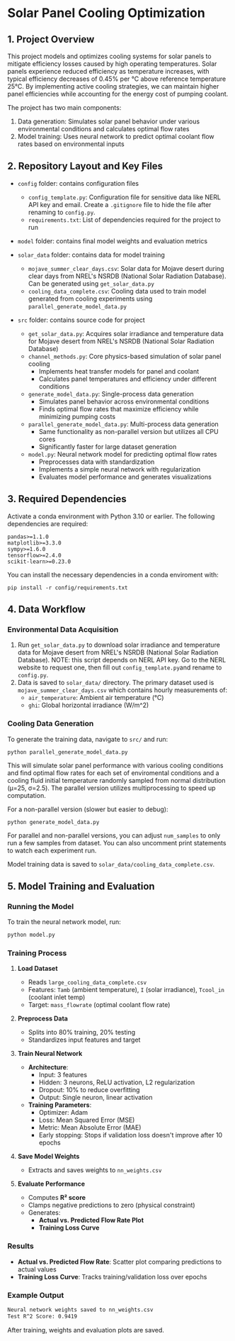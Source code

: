 # Solar Panel Cooling Optimization

## 1. Project Overview

This project models and optimizes cooling systems for solar panels to mitigate efficiency losses caused by high operating temperatures. Solar panels experience reduced efficiency as temperature increases, with typical efficiency decreases of 0.45% per °C above reference temperature 25°C. By implementing active cooling strategies, we can maintain higher panel efficiencies while accounting for the energy cost of pumping coolant.

The project has two main components:
1. Data generation: Simulates solar panel behavior under various environmental conditions and calculates optimal flow rates
2. Model training: Uses neural network to predict optimal coolant flow rates based on environmental inputs

## 2. Repository Layout and Key Files

- `config` folder: contains configuration files
  - `config_template.py`: Configuration file for sensitive data like NERL API key and email. Create a `.gitignore` file to hide the file after renaming to `config.py`.
  - `requirements.txt`: List of dependencies required for the project to run

- `model` folder: contains final model weights and evaluation metrics

- `solar_data` folder: contains data for model training
  - `mojave_summer_clear_days.csv`: Solar data for Mojave desert during clear days from NREL's NSRDB (National Solar Radiation Database). Can be generated using `get_solar_data.py`
  - `cooling_data_complete.csv`: Cooling data used to train model generated from cooling experiments using `parallel_generate_model_data.py`

- `src` folder: contains source code for project
  - `get_solar_data.py`: Acquires solar irradiance and temperature data for Mojave desert from NREL's NSRDB (National Solar Radiation Database)
  - `channel_methods.py`: Core physics-based simulation of solar panel cooling
    - Implements heat transfer models for panel and coolant
    - Calculates panel temperatures and efficiency under different conditions
  - `generate_model_data.py`: Single-process data generation
    - Simulates panel behavior across environmental conditions
    - Finds optimal flow rates that maximize efficiency while minimizing pumping costs
  - `parallel_generate_model_data.py`: Multi-process data generation
    - Same functionality as non-parallel version but utilizes all CPU cores
    - Significantly faster for large dataset generation
  - `model.py`: Neural network model for predicting optimal flow rates
    - Preprocesses data with standardization
    - Implements a simple neural network with regularization
    - Evaluates model performance and generates visualizations

## 3. Required Dependencies

Activate a conda environment with Python 3.10 or earlier. The following dependencies are required:
```
pandas>=1.1.0
matplotlib>=3.3.0
sympy>=1.6.0
tensorflow>=2.4.0
scikit-learn>=0.23.0
```

You can install the necessary dependencies in a conda enviroment with:
```
pip install -r config/requirements.txt
```

## 4. Data Workflow

### Environmental Data Acquisition
1. Run `get_solar_data.py` to download solar irradiance and temperature data for Mojave desert from NREL's NSRDB (National Solar Radiation Database). NOTE:
this script depends on NERL API key. Go to the NERL website to request one, then fill out `config_template.py`and rename to `config.py`.
2. Data is saved to `solar_data/` directory. The primary dataset used is `mojave_summer_clear_days.csv` which contains hourly measurements of:
   - `air_temperature`: Ambient air temperature (°C)
   - `ghi`: Global horizontal irradiance (W/m^2)

### Cooling Data Generation

To generate the training data, navigate to `src/` and run:
```
python parallel_generate_model_data.py
```
This will simulate solar panel performance with various cooling conditions and find optimal flow rates for each set of enviromental conditions and a cooling fluid initial temperature randomly sampled from normal distribution (μ=25, σ=2.5). The parallel version utilizes multiprocessing to speed up computation.

For a non-parallel version (slower but easier to debug):
```
python generate_model_data.py
```
For parallel and non-parallel versions, you can adjust `num_samples` to only run a few samples from dataset. You can also uncomment print statements to watch each experiment run.

Model training data is saved to `solar_data/cooling_data_complete.csv`.


## 5. Model Training and Evaluation

### Running the Model
To train the neural network model, run:
```bash
python model.py
```

### Training Process

1. **Load Dataset**
   - Reads `large_cooling_data_complete.csv`
   - Features: `Tamb` (ambient temperature), `I` (solar irradiance), `Tcool_in` (coolant inlet temp)
   - Target: `mass_flowrate` (optimal coolant flow rate)

2. **Preprocess Data**
   - Splits into 80% training, 20% testing
   - Standardizes input features and target

3. **Train Neural Network**
   - **Architecture**:
     - Input: 3 features
     - Hidden: 3 neurons, ReLU activation, L2 regularization
     - Dropout: 10% to reduce overfitting
     - Output: Single neuron, linear activation
   - **Training Parameters**:
     - Optimizer: Adam
     - Loss: Mean Squared Error (MSE)
     - Metric: Mean Absolute Error (MAE)
     - Early stopping: Stops if validation loss doesn't improve after 10 epochs

4. **Save Model Weights**
   - Extracts and saves weights to `nn_weights.csv`

5. **Evaluate Performance**
   - Computes **R² score**
   - Clamps negative predictions to zero (physical constraint)
   - Generates:
     - **Actual vs. Predicted Flow Rate Plot**
     - **Training Loss Curve**

### Results

- **Actual vs. Predicted Flow Rate**: Scatter plot comparing predictions to actual values
- **Training Loss Curve**: Tracks training/validation loss over epochs

### Example Output
```bash
Neural network weights saved to nn_weights.csv
Test R^2 Score: 0.9419
```
After training, weights and evaluation plots are saved.

